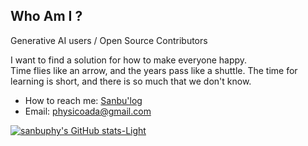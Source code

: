 ## Who Am I ? 

Generative AI users / Open Source Contributors

I want to find a solution for how to make everyone happy.  
Time flies like an arrow, and the years pass like a shuttle. The time for learning is short, and there is so much that we don't know.

- How to reach me: [Sanbu'log](https://www.aispacewalk.cn/)  
- Email: physicoada@gmail.com

[![sanbuphy's GitHub stats-Light](https://github-readme-stats.vercel.app/api?username=sanbuphy&show_icons=true&theme=default#gh-light-mode-only)](https://github.com/anuraghazra/github-readme-stats#gh-light-mode-only)
